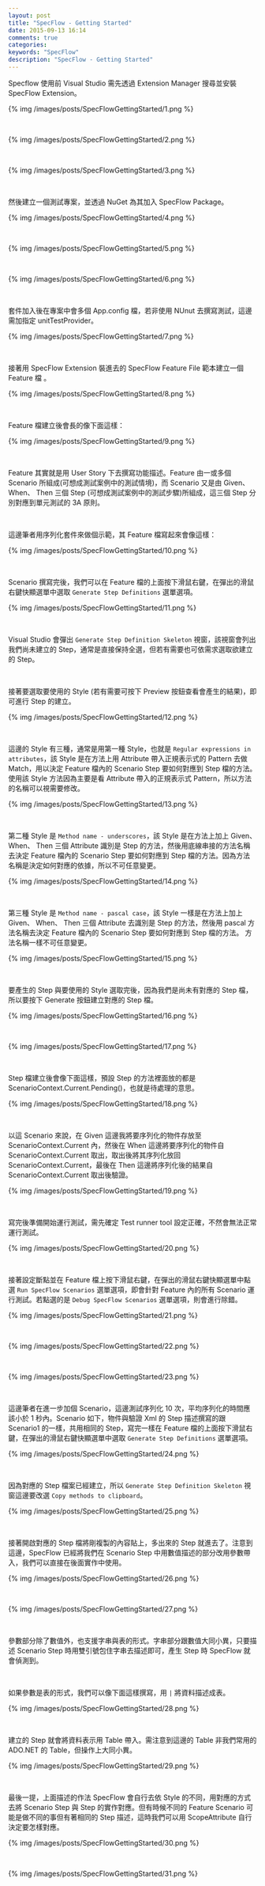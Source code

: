 ```yaml
---
layout: post
title: "SpecFlow - Getting Started"
date: 2015-09-13 16:14
comments: true
categories: 
keywords: "SpecFlow"
description: "SpecFlow - Getting Started"
---
```


Specflow 使用前 Visual Studio 需先透過 Extension Manager 搜尋並安裝 SpecFlow Extension。  

<!-- More -->

{% img /images/posts/SpecFlowGettingStarted/1.png %}

<br/>


{% img /images/posts/SpecFlowGettingStarted/2.png %}

<br/>


{% img /images/posts/SpecFlowGettingStarted/3.png %}

<br/>


然後建立一個測試專案，並透過 NuGet 為其加入 SpecFlow Package。  

{% img /images/posts/SpecFlowGettingStarted/4.png %}

<br/>


{% img /images/posts/SpecFlowGettingStarted/5.png %}

<br/>


{% img /images/posts/SpecFlowGettingStarted/6.png %}

<br/>


套件加入後在專案中會多個 App.config 檔，若非使用 NUnut 去撰寫測試，這邊需加指定 unitTestProvider。  

{% img /images/posts/SpecFlowGettingStarted/7.png %}

<br/>


接著用 SpecFlow Extension 裝進去的 SpecFlow Feature File 範本建立一個 Feature 檔 。  

{% img /images/posts/SpecFlowGettingStarted/8.png %}

<br/>


Feature 檔建立後會長的像下面這樣：  

{% img /images/posts/SpecFlowGettingStarted/9.png %}

<br/>


Feature 其實就是用 User Story 下去撰寫功能描述。Feature 由一或多個 Scenario 所組成(可想成測試案例中的測試情境)，而 Scenario 又是由 Given、 When、 Then 三個 Step (可想成測試案例中的測試步驟)所組成，這三個 Step 分別對應到單元測試的 3A 原則。  

<br/>


這邊筆者用序列化套件來做個示範，其 Feature 檔寫起來會像這樣：
 
{% img /images/posts/SpecFlowGettingStarted/10.png %}

<br/>


Scenario 撰寫完後，我們可以在 Feature 檔的上面按下滑鼠右鍵，在彈出的滑鼠右鍵快顯選單中選取 `Generate Step Definitions` 選單選項。  

{% img /images/posts/SpecFlowGettingStarted/11.png %}

<br/>


Visual Studio 會彈出 `Generate Step Definition Skeleton` 視窗，該視窗會列出我們尚未建立的 Step，通常是直接保持全選，但若有需要也可依需求選取欲建立的 Step。

<br/>


接著要選取要使用的 Style (若有需要可按下 Preview 按鈕查看會產生的結果)，即可進行 Step 的建立。

{% img /images/posts/SpecFlowGettingStarted/12.png %}

<br/>


這邊的 Style 有三種，通常是用第一種 Style，也就是 `Regular expressions in attributes`，該 Style 是在方法上用 Attribute 帶入正規表示式的 Pattern 去做 Match，用以決定 Feature 檔內的 Scenario Step 要如何對應到 Step 檔的方法。使用該 Style 方法因為主要是看 Attribute 帶入的正規表示式 Pattern，所以方法的名稱可以視需要修改。

{% img /images/posts/SpecFlowGettingStarted/13.png %}

<br/>


第二種 Style 是 `Method name - underscores`，該 Style 是在方法上加上 Given、 When、 Then 三個 Attribute 識別是 Step 的方法，然後用底線串接的方法名稱去決定 Feature 檔內的 Scenario Step 要如何對應到 Step 檔的方法。因為方法名稱是決定如何對應的依據，所以不可任意變更。

{% img /images/posts/SpecFlowGettingStarted/14.png %}

<br/>


第三種 Style 是 `Method name - pascal case`，該 Style 一樣是在方法上加上 Given、 When、 Then 三個 Attribute 去識別是 Step 的方法，然後用 pascal 方法名稱去決定 Feature 檔內的 Scenario Step 要如何對應到 Step 檔的方法。 方法名稱一樣不可任意變更。

{% img /images/posts/SpecFlowGettingStarted/15.png %}

<br/>


要產生的 Step 與要使用的 Style 選取完後，因為我們是尚未有對應的 Step 檔，所以要按下 Generate 按鈕建立對應的 Step 檔。    

{% img /images/posts/SpecFlowGettingStarted/16.png %}

<br/>


{% img /images/posts/SpecFlowGettingStarted/17.png %}

<br/>


Step 檔建立後會像下面這樣，預設 Step 的方法裡面放的都是 ScenarioContext.Current.Pending()，也就是待處理的意思。  

{% img /images/posts/SpecFlowGettingStarted/18.png %}

<br/>


以這 Scenario 來說，在 Given 這邊我將要序列化的物件存放至 ScenarioContext.Current 內，然後在 When 這邊將要序列化的物件自 ScenarioContext.Current 取出，取出後將其序列化放回 ScenarioContext.Current，最後在 Then 這邊將序列化後的結果自 ScenarioContext.Current 取出後驗證。  

{% img /images/posts/SpecFlowGettingStarted/19.png %}

<br/>


寫完後準備開始運行測試，需先確定 Test runner tool 設定正確，不然會無法正常運行測試。  

{% img /images/posts/SpecFlowGettingStarted/20.png %}

<br/>


接著設定斷點並在 Feature 檔上按下滑鼠右鍵，在彈出的滑鼠右鍵快顯選單中點選 `Run SpecFlow Scenarios` 選單選項，即會針對 Feature 內的所有 Scenario 運行測試。若點選的是 `Debug SpecFlow Scenarios` 選單選項，則會進行除錯。  

{% img /images/posts/SpecFlowGettingStarted/21.png %}

<br/>


{% img /images/posts/SpecFlowGettingStarted/22.png %}

<br/>


{% img /images/posts/SpecFlowGettingStarted/23.png %}

<br/>


這邊筆者在進一步加個 Scenario，這邊測試序列化 10 次，平均序列化的時間應該小於 1 秒內。Scenario 如下，物件與驗證 Xml 的 Step 描述撰寫的跟 Scenario1 的一樣，共用相同的 Step，寫完一樣在 Feature 檔的上面按下滑鼠右鍵，在彈出的滑鼠右鍵快顯選單中選取 `Generate Step Definitions` 選單選項。    

{% img /images/posts/SpecFlowGettingStarted/24.png %}

<br/>


因為對應的 Step 檔案已經建立，所以 `Generate Step Definition Skeleton` 視窗這邊要改選 `Copy methods to clipboard`。

{% img /images/posts/SpecFlowGettingStarted/25.png %}

<br/>


接著開啟對應的 Step 檔將剛複製的內容貼上，多出來的 Step 就進去了。注意到這邊，SpecFlow 已經將我們在 Scenario Step 中用數值描述的部分改用參數帶入，我們可以直接在後面實作中使用。

{% img /images/posts/SpecFlowGettingStarted/26.png %}

<br/>
 


{% img /images/posts/SpecFlowGettingStarted/27.png %}

<br/>


參數部分除了數值外，也支援字串與表的形式。字串部分跟數值大同小異，只要描述 Scenario Step 時用雙引號包住字串去描述即可，產生 Step 時 SpecFlow 就會偵測到。  

<br/>


如果參數是表的形式，我們可以像下面這樣撰寫，用 `|` 將資料描述成表。  

{% img /images/posts/SpecFlowGettingStarted/28.png %}

<br/>



建立的 Step 就會將資料表示用 Table 帶入。需注意到這邊的 Table 非我們常用的 ADO.NET 的 Table，但操作上大同小異。  

{% img /images/posts/SpecFlowGettingStarted/29.png %}

<br/>


最後一提，上面描述的作法 SpecFlow 會自行去依 Style 的不同，用對應的方式去將 Scenario Step 與 Step 的實作對應。但有時候不同的 Feature Scenario 可能是做不同的事但有著相同的 Step 描述，這時我們可以用 ScopeAttribute 自行決定要怎樣對應。  

{% img /images/posts/SpecFlowGettingStarted/30.png %}

<br/>


{% img /images/posts/SpecFlowGettingStarted/31.png %}

<br/>


